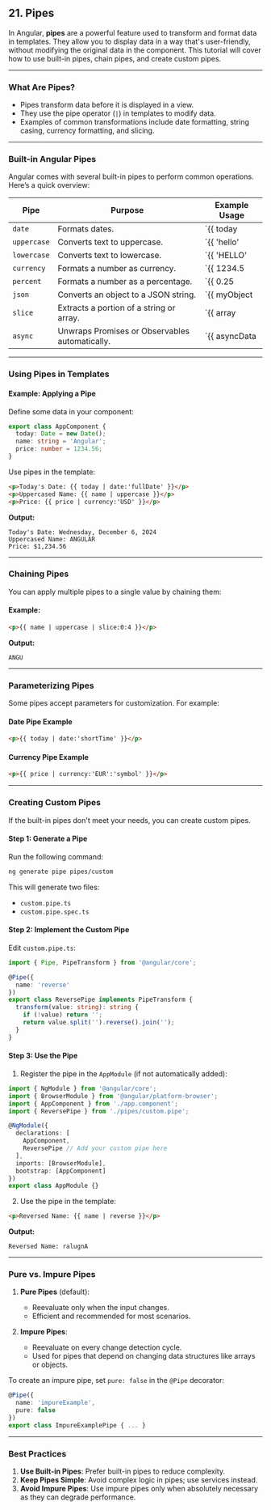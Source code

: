 ## 21. Pipes

In Angular, **pipes** are a powerful feature used to transform and format data in templates. They allow you to display data in a way that's user-friendly, without modifying the original data in the component. This tutorial will cover how to use built-in pipes, chain pipes, and create custom pipes.

---

### **What Are Pipes?**
- Pipes transform data before it is displayed in a view.
- They use the pipe operator (`|`) in templates to modify data.
- Examples of common transformations include date formatting, string casing, currency formatting, and slicing.

---

### **Built-in Angular Pipes**
Angular comes with several built-in pipes to perform common operations. Here’s a quick overview:

| **Pipe**       | **Purpose**                                                  | **Example Usage**              |
|-----------------|--------------------------------------------------------------|---------------------------------|
| `date`         | Formats dates.                                               | `{{ today | date:'shortDate' }}` |
| `uppercase`    | Converts text to uppercase.                                   | `{{ 'hello' | uppercase }}`     |
| `lowercase`    | Converts text to lowercase.                                   | `{{ 'HELLO' | lowercase }}`     |
| `currency`     | Formats a number as currency.                                 | `{{ 1234.5 | currency:'USD' }}` |
| `percent`      | Formats a number as a percentage.                             | `{{ 0.25 | percent }}`          |
| `json`         | Converts an object to a JSON string.                          | `{{ myObject | json }}`         |
| `slice`        | Extracts a portion of a string or array.                      | `{{ array | slice:1:3 }}`       |
| `async`        | Unwraps Promises or Observables automatically.                | `{{ asyncData | async }}`       |

---

### **Using Pipes in Templates**

#### **Example: Applying a Pipe**
Define some data in your component:

```typescript
export class AppComponent {
  today: Date = new Date();
  name: string = 'Angular';
  price: number = 1234.56;
}
```

Use pipes in the template:

```html
<p>Today's Date: {{ today | date:'fullDate' }}</p>
<p>Uppercased Name: {{ name | uppercase }}</p>
<p>Price: {{ price | currency:'USD' }}</p>
```

**Output:**
```
Today's Date: Wednesday, December 6, 2024
Uppercased Name: ANGULAR
Price: $1,234.56
```

---

### **Chaining Pipes**

You can apply multiple pipes to a single value by chaining them:

#### **Example:**
```html
<p>{{ name | uppercase | slice:0:4 }}</p>
```

**Output:**
```
ANGU
```

---

### **Parameterizing Pipes**

Some pipes accept parameters for customization. For example:

#### **Date Pipe Example**
```html
<p>{{ today | date:'shortTime' }}</p>
```

#### **Currency Pipe Example**
```html
<p>{{ price | currency:'EUR':'symbol' }}</p>
```

---

### **Creating Custom Pipes**

If the built-in pipes don't meet your needs, you can create custom pipes.

#### **Step 1: Generate a Pipe**

Run the following command:

```bash
ng generate pipe pipes/custom
```

This will generate two files:
- `custom.pipe.ts`
- `custom.pipe.spec.ts`

#### **Step 2: Implement the Custom Pipe**

Edit `custom.pipe.ts`:

```typescript
import { Pipe, PipeTransform } from '@angular/core';

@Pipe({
  name: 'reverse'
})
export class ReversePipe implements PipeTransform {
  transform(value: string): string {
    if (!value) return '';
    return value.split('').reverse().join('');
  }
}
```

#### **Step 3: Use the Pipe**

1. Register the pipe in the `AppModule` (if not automatically added):

```typescript
import { NgModule } from '@angular/core';
import { BrowserModule } from '@angular/platform-browser';
import { AppComponent } from './app.component';
import { ReversePipe } from './pipes/custom.pipe';

@NgModule({
  declarations: [
    AppComponent,
    ReversePipe // Add your custom pipe here
  ],
  imports: [BrowserModule],
  bootstrap: [AppComponent]
})
export class AppModule {}
```

2. Use the pipe in the template:

```html
<p>Reversed Name: {{ name | reverse }}</p>
```

**Output:**
```
Reversed Name: ralugnA
```

---

### **Pure vs. Impure Pipes**

1. **Pure Pipes** (default):
   - Reevaluate only when the input changes.
   - Efficient and recommended for most scenarios.

2. **Impure Pipes**:
   - Reevaluate on every change detection cycle.
   - Used for pipes that depend on changing data structures like arrays or objects.

To create an impure pipe, set `pure: false` in the `@Pipe` decorator:

```typescript
@Pipe({
  name: 'impureExample',
  pure: false
})
export class ImpureExamplePipe { ... }
```

---

### **Best Practices**
1. **Use Built-in Pipes**: Prefer built-in pipes to reduce complexity.
2. **Keep Pipes Simple**: Avoid complex logic in pipes; use services instead.
3. **Avoid Impure Pipes**: Use impure pipes only when absolutely necessary as they can degrade performance.
